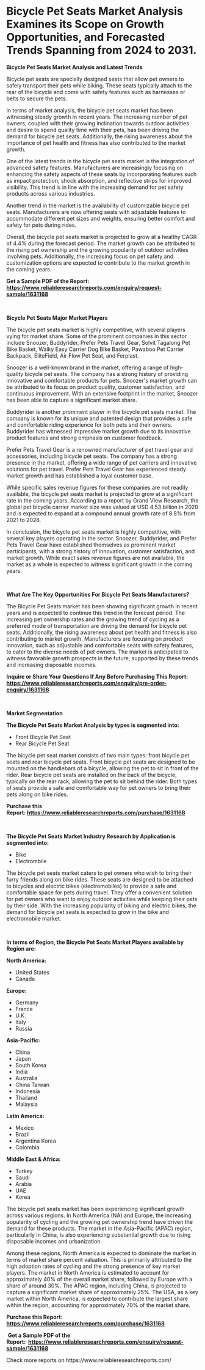 <p><h1>Bicycle Pet Seats Market Analysis Examines its Scope on Growth Opportunities, and Forecasted Trends Spanning from 2024 to 2031.</h1></p><p><strong>Bicycle Pet Seats Market Analysis and Latest Trends</strong></p>
<p><p>Bicycle pet seats are specially designed seats that allow pet owners to safely transport their pets while biking. These seats typically attach to the rear of the bicycle and come with safety features such as harnesses or belts to secure the pets.</p><p>In terms of market analysis, the bicycle pet seats market has been witnessing steady growth in recent years. The increasing number of pet owners, coupled with their growing inclination towards outdoor activities and desire to spend quality time with their pets, has been driving the demand for bicycle pet seats. Additionally, the rising awareness about the importance of pet health and fitness has also contributed to the market growth.</p><p>One of the latest trends in the bicycle pet seats market is the integration of advanced safety features. Manufacturers are increasingly focusing on enhancing the safety aspects of these seats by incorporating features such as impact protection, shock absorption, and reflective strips for improved visibility. This trend is in line with the increasing demand for pet safety products across various industries.</p><p>Another trend in the market is the availability of customizable bicycle pet seats. Manufacturers are now offering seats with adjustable features to accommodate different pet sizes and weights, ensuring better comfort and safety for pets during rides.</p><p>Overall, the bicycle pet seats market is projected to grow at a healthy CAGR of 4.4% during the forecast period. The market growth can be attributed to the rising pet ownership and the growing popularity of outdoor activities involving pets. Additionally, the increasing focus on pet safety and customization options are expected to contribute to the market growth in the coming years.</p></p>
<p><strong>Get a Sample PDF of the Report:&nbsp; <a href="https://www.reliableresearchreports.com/enquiry/request-sample/1631168">https://www.reliableresearchreports.com/enquiry/request-sample/1631168</a></strong></p>
<p>&nbsp;</p>
<p><strong>Bicycle Pet Seats Major Market Players</strong></p>
<p><p>The bicycle pet seats market is highly competitive, with several players vying for market share. Some of the prominent companies in this sector include Snoozer, Buddyrider, Prefer Pets Travel Gear, Solvit Tagalong Pet Bike Basket, Walky Easy Carrier Dog Bike Basket, Pawaboo Pet Carrier Backpack, EliteField, Air Flow Pet Seat, and Ferplast.</p><p>Snoozer is a well-known brand in the market, offering a range of high-quality bicycle pet seats. The company has a strong history of providing innovative and comfortable products for pets. Snoozer's market growth can be attributed to its focus on product quality, customer satisfaction, and continuous improvement. With an extensive footprint in the market, Snoozer has been able to capture a significant market share.</p><p>Buddyrider is another prominent player in the bicycle pet seats market. The company is known for its unique and patented design that provides a safe and comfortable riding experience for both pets and their owners. Buddyrider has witnessed impressive market growth due to its innovative product features and strong emphasis on customer feedback.</p><p>Prefer Pets Travel Gear is a renowned manufacturer of pet travel gear and accessories, including bicycle pet seats. The company has a strong presence in the market, offering a wide range of pet carriers and innovative solutions for pet travel. Prefer Pets Travel Gear has experienced steady market growth and has established a loyal customer base.</p><p>While specific sales revenue figures for these companies are not readily available, the bicycle pet seats market is projected to grow at a significant rate in the coming years. According to a report by Grand View Research, the global pet bicycle carrier market size was valued at USD 4.53 billion in 2020 and is expected to expand at a compound annual growth rate of 8.8% from 2021 to 2028.</p><p>In conclusion, the bicycle pet seats market is highly competitive, with several key players operating in the sector. Snoozer, Buddyrider, and Prefer Pets Travel Gear have established themselves as prominent market participants, with a strong history of innovation, customer satisfaction, and market growth. While exact sales revenue figures are not available, the market as a whole is expected to witness significant growth in the coming years.</p></p>
<p>&nbsp;</p>
<p><strong>What Are The Key Opportunities For Bicycle Pet Seats Manufacturers?</strong></p>
<p><p>The Bicycle Pet Seats market has been showing significant growth in recent years and is expected to continue this trend in the forecast period. The increasing pet ownership rates and the growing trend of cycling as a preferred mode of transportation are driving the demand for bicycle pet seats. Additionally, the rising awareness about pet health and fitness is also contributing to market growth. Manufacturers are focusing on product innovation, such as adjustable and comfortable seats with safety features, to cater to the diverse needs of pet owners. The market is anticipated to witness favorable growth prospects in the future, supported by these trends and increasing disposable incomes.</p></p>
<p><strong>Inquire or Share Your Questions If Any Before Purchasing This Report: <a href="https://www.reliableresearchreports.com/enquiry/pre-order-enquiry/1631168">https://www.reliableresearchreports.com/enquiry/pre-order-enquiry/1631168</a></strong></p>
<p>&nbsp;</p>
<p><strong>Market Segmentation</strong></p>
<p><strong>The Bicycle Pet Seats Market Analysis by types is segmented into:</strong></p>
<p><ul><li>Front Bicycle Pet Seat</li><li>Rear Bicycle Pet Seat</li></ul></p>
<p><p>The bicycle pet seat market consists of two main types: front bicycle pet seats and rear bicycle pet seats. Front bicycle pet seats are designed to be mounted on the handlebars of a bicycle, allowing the pet to sit in front of the rider. Rear bicycle pet seats are installed on the back of the bicycle, typically on the rear rack, allowing the pet to sit behind the rider. Both types of seats provide a safe and comfortable way for pet owners to bring their pets along on bike rides.</p></p>
<p><strong>Purchase this Report:&nbsp;<a href="https://www.reliableresearchreports.com/purchase/1631168">https://www.reliableresearchreports.com/purchase/1631168</a></strong></p>
<p>&nbsp;</p>
<p><strong>The Bicycle Pet Seats Market Industry Research by Application is segmented into:</strong></p>
<p><ul><li>Bike</li><li>Electrombile</li></ul></p>
<p><p>The bicycle pet seats market caters to pet owners who wish to bring their furry friends along on bike rides. These seats are designed to be attached to bicycles and electric bikes (electromobiles) to provide a safe and comfortable space for pets during travel. They offer a convenient solution for pet owners who want to enjoy outdoor activities while keeping their pets by their side. With the increasing popularity of biking and electric bikes, the demand for bicycle pet seats is expected to grow in the bike and electromobile market.</p></p>
<p>&nbsp;</p>
<p><strong>In terms of Region, the Bicycle Pet Seats Market Players available by Region are:</strong></p>
<p>
    <p> <strong> North America: </strong>
        <ul>
            <li>United States</li>
            <li>Canada</li>
        </ul>
        </p> 
    <p> <strong> Europe: </strong>
        <ul>
            <li>Germany</li>
            <li>France</li>
            <li>U.K.</li>
            <li>Italy</li>
            <li>Russia</li>
        </ul>
        </p> 
    <p> <strong> Asia-Pacific: </strong>
        <ul>
            <li>China</li>
            <li>Japan</li>
            <li>South Korea</li>
            <li>India</li>
            <li>Australia</li>
            <li>China Taiwan</li>
            <li>Indonesia</li>
            <li>Thailand</li>
            <li>Malaysia</li>
        </ul>
        </p> 
    <p> <strong> Latin America: </strong>
        <ul>
            <li>Mexico</li>
            <li>Brazil</li>
            <li>Argentina Korea</li>
            <li>Colombia</li>
        </ul>
        </p> 
    <p> <strong> Middle East & Africa: </strong>
        <ul>
            <li>Turkey</li>
            <li>Saudi</li>
            <li>Arabia</li>
            <li>UAE</li>
            <li>Korea</li>
        </ul>
    </p>
    </p>
<p><p>The bicycle pet seats market has been experiencing significant growth across various regions. In North America (NA) and Europe, the increasing popularity of cycling and the growing pet ownership trend have driven the demand for these products. The market in the Asia-Pacific (APAC) region, particularly in China, is also experiencing substantial growth due to rising disposable incomes and urbanization.</p><p>Among these regions, North America is expected to dominate the market in terms of market share percent valuation. This is primarily attributed to the high adoption rates of cycling and the strong presence of key market players. The market in North America is estimated to account for approximately 40% of the overall market share, followed by Europe with a share of around 30%. The APAC region, including China, is projected to capture a significant market share of approximately 25%. The USA, as a key market within North America, is expected to contribute the largest share within the region, accounting for approximately 70% of the market share.</p></p>
<p><strong>Purchase this Report: <a href="https://www.reliableresearchreports.com/purchase/1631168">https://www.reliableresearchreports.com/purchase/1631168</a></strong></p>
<p>&nbsp;<strong>Get a Sample PDF of the Report:&nbsp;&nbsp;<a href="https://www.reliableresearchreports.com/enquiry/request-sample/1631168">https://www.reliableresearchreports.com/enquiry/request-sample/1631168</a></strong></p>
<p><strong></strong></p>
<p>Check more reports on https://www.reliableresearchreports.com/</p>